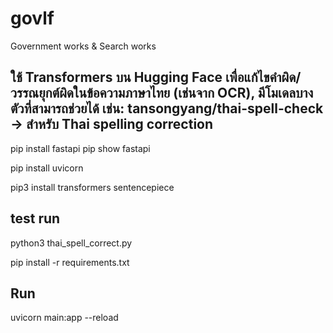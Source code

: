 # govlf
Government works &amp; Search works

## ใช้ Transformers บน Hugging Face เพื่อแก้ไขคำผิด/วรรณยุกต์ผิดในข้อความภาษาไทย (เช่นจาก OCR), มีโมเดลบางตัวที่สามารถช่วยได้ เช่น: tansongyang/thai-spell-check → สำหรับ Thai spelling correction
pip install fastapi
pip show fastapi

pip install uvicorn

pip3 install transformers sentencepiece

## test run

python3 thai_spell_correct.py

pip install -r requirements.txt

## Run
uvicorn main:app --reload